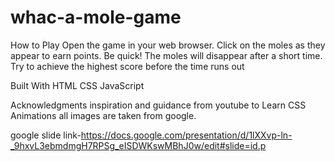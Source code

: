 # whac-a-mole-game

How to Play
Open the game in your web browser.
Click on the moles as they appear to earn points.
Be quick! The moles will disappear after a short time.
Try to achieve the highest score before the time runs out


Built With
HTML
CSS
JavaScript


Acknowledgments
inspiration and guidance from youtube to Learn CSS Animations 
all images are taken from google.

google slide link-https://docs.google.com/presentation/d/1lXXvp-ln-_9hxvL3ebmdmgH7RPSg_eISDWKswMBhJ0w/edit#slide=id.p
